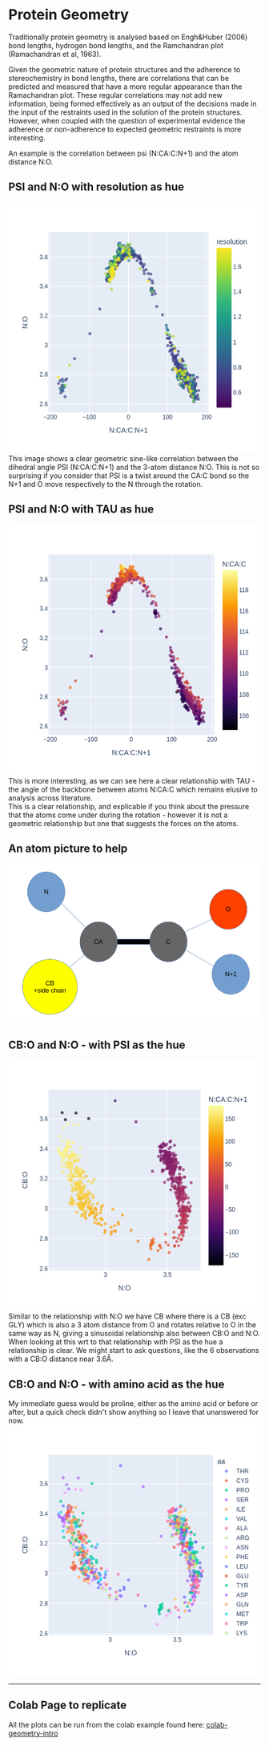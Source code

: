 # Protein Geometry

Traditionally protein geometry is analysed based on Engh&Huber (2006) bond lengths, 
hydrogen bond lengths, and the Ramchandran plot (Ramachandran et al, 1963).

Given the geometric nature of protein structures and the adherence to stereochemistry 
in bond lengths, there are correlations that can be predicted and measured that have a 
more regular appearance than the Ramachandran plot. These regular correlations may not
add new information, being formed effectively as an output of the decisions made in 
the input of the restraints used in the solution of the protein structures. 
However, when coupled with the question of experimental evidence the adherence
 or non-adherence to expected geometric restraints is more interesting.

 An example is the correlation between psi (N:CA:C:N+1) and the atom distance N:O.  


## PSI and N:O with resolution as hue 
![image info](./../assets/geo_corr_res.png)  
This image shows a clear geometric sine-like correlation between the dihedral angle PSI 
(N:CA:C:N+1) and the 3-atom distance N:O.  This is not so surprising if you consider that 
PSI is a twist around the CA:C bond so the N+1 and O move respectively to the N 
through the rotation.  


## PSI and N:O with TAU as hue 
![image info](./../assets/geo_corr_tau.png)  
This is more interesting, as we can see here a clear relationship with TAU - the angle 
of the backbone between atoms N:CA:C which remains elusive to analysis across literature.  
This is a clear relationship, and explicable if you think about the pressure that the 
atoms come under during the rotation - however it is not a geometric relationship but one 
that suggests the forces on the atoms.  


## An atom picture to help  
![image info](./../assets/atoms.png)  


## CB:O and N:O - with PSI as the hue  
![image info](./../assets/geo_corr_cbo.png)  
Similar to the relationship with N:O we have CB where there is a CB (exc GLY) which is 
also a 3 atom distance from O and rotates relative to O in the same way as N, giving a 
sinusoidal relationship also between CB:O and N:O. 
When looking at this wrt to that relationship with PSI as the hue a relationship is clear. 
We might start to ask questions, like the 6 observations with a CB:O distance near 3.6Å.  


## CB:O and N:O - with amino acid as the hue  
My immediate guess would be proline, either as the amino acid or before or after, 
but a quick check didn't show anything so I leave that unanswered for now.  
![image info](./../assets/geo_corr_aa.png)  

---  

## Colab Page to replicate
All the plots can be run from the colab example found here: 
[colab-geometry-intro](https://github.com/rae-gh/colab-analyses/blob/main/Density_Intro.ipynb)













 

